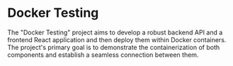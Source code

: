 # Docker Testing
  The "Docker Testing" project aims to develop a robust backend API and a frontend React application and then deploy them within Docker containers. The project's primary goal is to     demonstrate the containerization of both components and establish a seamless connection between them.

